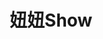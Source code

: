 ---
description: 这 app 的产品、UI 中规中矩。
layout: post
results:
- primaryGenreName: Music
  version: '1.0.1'
  formattedPrice: 免费
  genreIds:
  - '6011'
  - '6016'
  artworkUrl60: http://is4.mzstatic.com/image/thumb/Purple62/v4/b5/77/ed/b577ed6a-f3b7-fc65-e96b-bc14a54f800d/source/60x60bb.jpg
  userRatingCountForCurrentVersion: 2
  minimumOsVersion: '9.0'
  appletvScreenshotUrls: []
  sellerName: Beijing Zhi Xin Fang Da Technology Ltd.
  supportedDevices:
  - iPad2Wifi
  - iPad23G
  - iPhone4S
  - iPadThirdGen
  - iPadThirdGen4G
  - iPhone5
  - iPodTouchFifthGen
  - iPadFourthGen
  - iPadFourthGen4G
  - iPadMini
  - iPadMini4G
  - iPhone5c
  - iPhone5s
  - iPhone6
  - iPhone6Plus
  - iPodTouchSixthGen
  genres:
  - 音乐
  - 娱乐
  currentVersionReleaseDate: '2016-09-09T17:21:20Z'
  trackName: 妞妞Show
  isVppDeviceBasedLicensingEnabled: true
  description: '妞妞Show音乐播放器是一款集音乐、视频、阅读为一体的多功能个性化服务平台，拥有三百多万首娱乐音乐、影视剧、图书等版权资源，专注发掘最潮的音乐，最精彩的娱乐视频，最有价值的图书，为用户提供多元化、高品质综合互动娱乐体验

    听你所听：海量正版音乐免费大放送，推送最潮歌单，随时随地聆听心动音乐；

    看你所看：海量最新、最热门的电视剧、微电影、综艺、体育赛事的视频内容。

    想你所想：更多的场景音乐选择，让您的音乐旅途不再寂寞。'
  price: 0
  trackId: 1145737367
  releaseDate: '2016-09-09T17:21:20Z'
  advisories:
  - 偶尔/轻微的成人/性暗示题材
  - 偶尔/轻微的色情内容或裸露
  - 偶尔/轻微的卡通或幻想暴力
  - 偶尔/轻微的亵渎或低俗幽默
  - 偶尔/轻微的烟酒或毒品使用或相关内容
  screenshotUrls:
  - http://a3.mzstatic.com/us/r30/Purple22/v4/a8/76/db/a876dbd8-8d3a-84db-e182-6b998bb6454a/screen696x696.jpeg
  - http://a1.mzstatic.com/us/r30/Purple71/v4/a0/a0/2f/a0a02fb1-b900-671b-2c9c-996814abdfed/screen696x696.jpeg
  - http://a3.mzstatic.com/us/r30/Purple62/v4/db/94/57/db9457c3-15e3-e52f-e3ca-670bd5aa628a/screen696x696.jpeg
  artistViewUrl: https://itunes.apple.com/cn/developer/bei-jing-zhi-xin-fang-da-ke/id1145737366?uo=4
  primaryGenreId: 6011
  averageUserRatingForCurrentVersion: 5
  kind: software
  fileSizeBytes: '26014720'
  bundleId: cn.nnshow.www.NiuNiuShowPlayer
  trackContentRating: 12+
  releaseNotes: '1、修改最低版本支持。

    2、优化3.5英寸机型某些页面的显示问题。'
  contentAdvisoryRating: 12+
  trackCensoredName: 妞妞Show
  isGameCenterEnabled: false
  artistName: 北京至信方达科技有限公司
  languageCodesISO2A:
  - EN
  - ZH
  features:
  - iosUniversal
  wrapperType: software
  artworkUrl512: http://is4.mzstatic.com/image/thumb/Purple62/v4/b5/77/ed/b577ed6a-f3b7-fc65-e96b-bc14a54f800d/source/512x512bb.jpg
  artworkUrl100: http://is4.mzstatic.com/image/thumb/Purple62/v4/b5/77/ed/b577ed6a-f3b7-fc65-e96b-bc14a54f800d/source/100x100bb.jpg
  trackViewUrl: https://geo.itunes.apple.com/cn/app/niu-niushow/id1145737367?mt=8&uo=4
  artistId: 1145737366
  currency: CNY
  ipadScreenshotUrls:
  - http://a3.mzstatic.com/us/r30/Purple62/v4/b2/15/99/b2159916-0965-40a8-cfc3-e75cd776b247/sc1024x768.jpeg
  - http://a2.mzstatic.com/us/r30/Purple22/v4/0e/ef/e9/0eefe9da-f33b-4705-15ee-142291ef8d62/sc1024x768.jpeg
  - http://a3.mzstatic.com/us/r30/Purple41/v4/05/5f/52/055f529b-49fe-1796-eb39-b5897884b9cb/sc1024x768.jpeg
category: 音乐
tags: tag1
resultCount: 1
title: 妞妞Show

---